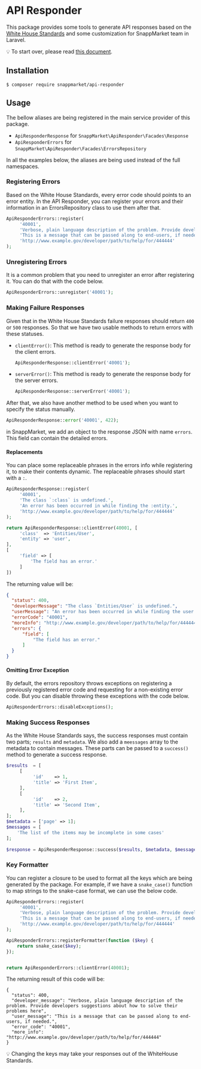 # API Responder

This package provides some tools to generate API responses based on the [White House Standards](https://github.com/WhiteHouse/api-standards)  and some customization for SnappMarket team in Laravel.

:bulb: To start over, please read  [this document](https://github.com/emyoutis/laravel-whitehouse-responder).

## Installation
```
$ composer require snappmarket/api-responder
```

## Usage
The bellow aliases are being registered in the main service provider of this package. 
- `ApiResponderResponse` for `SnappMarket\ApiResponder\Facades\Response`
- `ApiResponderErrors` for `SnappMarket\ApiResponder\Facades\ErrorsRepository`

In all the examples below, the aliases are being used instead of the full namespaces. 


### Registering Errors
Based on the White House Standards, every error code should points to an error entity. In the API Responder, you can register your errors and their information in an ErrorsRepository class to use them after that.

```php
ApiResponderErrors::register(
     '40001',
     'Verbose, plain language description of the problem. Provide developers suggestions about how to solve their problems here',
     'This is a message that can be passed along to end-users, if needed.',
     'http://www.example.gov/developer/path/to/help/for/444444'
);
```

### Unregistering Errors
It is a common problem that you need to unregister an error after registering it. You can do that with the code below.
```php
ApiResponderErrors::unregister('40001');
```


### Making Failure Responses
Given that in the White House Standards failure responses should return `400` or `500` responses. So that we have two usable methods to return errors with these statuses.
- `clientError()`: This method is ready to generate the response body for the client errors.
    ```php
    ApiResponderResponse::clientError('40001');
    ```
- `serverError()`: This method is ready to generate the response body for the server errors.
    
    ```php
    ApiResponderResponse::serverError('40001');
    ```

After that, we also have another method to be used when you want to specify the status manually.
```php
ApiResponderResponse::error('40001', 422);
```

in SnappMarket, we add an object to the response JSON with name `errors`. This field can contain the detailed errors.

#### Replacements

You can place some replaceable phrases in the errors info while registering it, to make their contents dynamic. The replaceable phrases should start with a `:`.
```php
ApiResponderResponse::register(
     '40001',
     'The class `:class` is undefined.',
     'An error has been occurred in while finding the :entity.',
     'http://www.example.gov/developer/path/to/help/for/444444'
);

return ApiResponderResponse::clientError(40001, [
     'class'  => 'Entities/User',
     'entity' => 'user',
],
[
     'field' => [
         'The field has an error.'
     ]
])
```

The returning value will be:
```json
{
  "status": 400,
  "developerMessage": "The class `Entities/User` is undefined.",
  "userMessage": "An error has been occurred in while finding the user.",
  "errorCode": "40001",
  "moreInfo": "http://www.example.gov/developer/path/to/help/for/444444",
  "errors": {
      "field": [
          "The field has an error."
      ]
  }
}
```


#### Omitting Error Exception
By default, the errors repository throws exceptions on registering a previously registered error code and requesting for a non-existing error code. But you can disable throwing these exceptions with the code below.
```php
ApiResponderErrors::disableExceptions();
```

### Making Success Responses
As the White House Standards says, the success responses must contain two parts; `results` and `metadata`. We also add a `meessages` array to the metadata to contain messages. These parts can be passed to a `success()` method to generate a success response.
```php
$results  = [
     [
          'id'    => 1,
          'title' => 'First Item',
     ],
     [
          'id'    => 2,
          'title' => 'Second Item',
     ],
];
$metadata = ['page' => 1];
$messages = [
    'The list of the items may be incomplete in some cases'
];
    
$response = ApiResponderResponse::success($results, $metadata, $messages);
```

### Key Formatter
You can register a closure to be used to format all the keys which are being generated by the package. For example, if we have a `snake_case()` function to map strings to the snake-case format, we can use the below code.

```php
ApiResponderErrors::register(
     '40001',
     'Verbose, plain language description of the problem. Provide developers suggestions about how to solve their problems here',
     'This is a message that can be passed along to end-users, if needed.',
     'http://www.example.gov/developer/path/to/help/for/444444'
);

ApiResponderErrors::registerFormatter(function ($key) {
    return snake_case($key);
});


return ApiResponderErrors::clientError(40001);
```

The returning result of this code will be:

```:bulb:
{
  "status": 400,
  "developer_message": "Verbose, plain language description of the problem. Provide developers suggestions about how to solve their problems here",
  "user_message": "This is a message that can be passed along to end-users, if needed.",
  "error_code": "40001",
  "more_info": "http://www.example.gov/developer/path/to/help/for/444444"
}
```

:bulb: Changing the keys may take your responses out of the WhiteHouse Standards.
